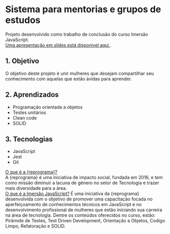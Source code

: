 # Sistema para mentorias e grupos de estudos
<p>Projeto desenvolvido como trabalho de conclusão do curso Imersão JavaScript. <br><a href="https://www.canva.com/design/DAFugd_D4z4/W1Wkq4ZVog-jgZTvXnSfCQ/edit">Uma apresentação em slides está disponivel aqui </a>.</p>



<h2>1. Objetivo</h2>
<p>O objetivo deste projeto é unir mulheres que desejam compartilhar seu conhecimento com aquelas que estão ávidas para aprender.</p>

<h2>2. Aprendizados</h2>
<p>
  <ul>
    <li>Programação orientada a objetos</li>
    <li>Testes unitários</li>
    <li>Clean code</li>
    <li>SOLID</li>
  </ul>
</p>

<h2>3. Tecnologias</h2>
<p>
  <ul>
    <li>JavaScript</li>
    <li>Jest</li>
    <li>Git</li>
  </ul>
</p>

</p>
<a href="www.reprograma.com.br">O que é a {reprograma}?</a>
<br>
A {reprograma} é uma iniciativa de impacto social, fundada em 2016, e tem como missão diminuir a lacuna de gênero no setor de Tecnologia e trazer mais diversidade para a área.

<a href="https://reprograma.com.br/curso-imersao-javascript/">
<br>
O que é a Imersão JavaScript?</a>
É uma iniciativa da {reprograma} desenvolvida com o objetivo de promover uma capacitação focada no aperfeiçoamento de conhecimentos técnicos em JavaScript e no desenvolvimento profissional de mulheres que estão iniciando sua carreira na área de tecnologia. Dentre os conteúdos oferecidos no curso, estão: Pirâmide de Testes, Test Driven Development, Orientação a Objetos, Codigo Limpo, Refatoração e SOLID.
